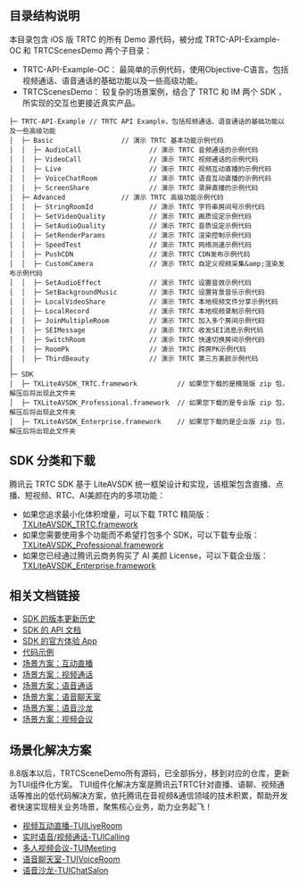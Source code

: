 ## 目录结构说明

本目录包含 iOS 版 TRTC 的所有 Demo 源代码，被分成 TRTC-API-Example-OC 和 TRTCScenesDemo 两个子目录：
- TRTC-API-Example-OC： 最简单的示例代码，使用Objective-C语言。包括视频通话、语音通话的基础功能以及一些高级功能。
- TRTCScenesDemo： 较复杂的场景案例，结合了 TRTC 和 IM 两个 SDK ，所实现的交互也更接近真实产品。

```
├─ TRTC-API-Example // TRTC API Example，包括视频通话、语音通话的基础功能以及一些高级功能
│  ├─ Basic                 // 演示 TRTC 基本功能示例代码
│  │  ├─ AudioCall                 // 演示 TRTC 音频通话的示例代码
│  │  ├─ VideoCall                 // 演示 TRTC 视频通话的示例代码
│  │  ├─ Live                      // 演示 TRTC 视频互动直播的示例代码
│  │  ├─ VoiceChatRoom             // 演示 TRTC 语音互动直播的示例代码
│  │  ├─ ScreenShare               // 演示 TRTC 录屏直播的示例代码
│  ├─ Advanced              // 演示 TRTC 高级功能示例代码
│  │  ├─ StringRoomId              // 演示 TRTC 字符串房间号示例代码
│  │  ├─ SetVideoQuality           // 演示 TRTC 画质设定示例代码
│  │  ├─ SetAudioQuality           // 演示 TRTC 音质设定示例代码
│  │  ├─ SetRenderParams           // 演示 TRTC 渲染控制示例代码
│  │  ├─ SpeedTest                 // 演示 TRTC 网络测速示例代码
│  │  ├─ PushCDN                   // 演示 TRTC CDN发布示例代码
│  │  ├─ CustomCamera              // 演示 TRTC 自定义视频采集&amp;渲染发布示例代码
│  │  ├─ SetAudioEffect            // 演示 TRTC 设置音效示例代码
│  │  ├─ SetBackgroundMusic        // 演示 TRTC 设置背景音乐示例代码
│  │  ├─ LocalVideoShare           // 演示 TRTC 本地视频文件分享示例代码
│  │  ├─ LocalRecord               // 演示 TRTC 本地视频录制示例代码
│  │  ├─ JoinMultipleRoom          // 演示 TRTC 加入多个房间示例代码
│  │  ├─ SEIMessage                // 演示 TRTC 收发SEI消息示例代码
│  │  ├─ SwitchRoom                // 演示 TRTC 快速切换房间示例代码
│  │  ├─ RoomPk                    // 演示 TRTC 跨房PK示例代码
│  │  ├─ ThirdBeauty               // 演示 TRTC 第三方美颜示例代码
│  
├─ SDK 
│  ├─ TXLiteAVSDK_TRTC.framework          // 如果您下载的是精简版 zip 包，解压后将出现此文件夹
│  ├─ TXLiteAVSDK_Professional.framework  // 如果您下载的是专业版 zip 包，解压后将出现此文件夹
│  ├─ TXLiteAVSDK_Enterprise.framework    // 如果您下载的是企业版 zip 包，解压后将出现此文件夹

```

## SDK 分类和下载

腾讯云 TRTC SDK 基于 LiteAVSDK 统一框架设计和实现，该框架包含直播、点播、短视频、RTC、AI美颜在内的多项功能：
- 如果您追求最小化体积增量，可以下载 TRTC 精简版：[TXLiteAVSDK_TRTC.framework](https://cloud.tencent.com/document/product/647/32689#TRTC)
- 如果您需要使用多个功能而不希望打包多个 SDK，可以下载专业版：[TXLiteAVSDK_Professional.framework](https://cloud.tencent.com/document/product/647/32689#Professional)
- 如果您已经通过腾讯云商务购买了 AI 美颜 License，可以下载企业版：[TXLiteAVSDK_Enterprise.framework](https://cloud.tencent.com/document/product/647/32689#Enterprise)

## 相关文档链接

- [SDK 的版本更新历史](https://github.com/tencentyun/TRTCSDK/releases)
- [SDK 的 API 文档](https://liteav.sdk.qcloud.com/doc/api/zh-cn/md_introduction_trtc_iOS_mac_%E6%A6%82%E8%A7%88.html)
- [SDK 的官方体验 App](https://cloud.tencent.com/document/product/647/17021)
- [代码示例](https://cloud.tencent.com/document/product/647/57486)
- [场景方案：互动直播](https://cloud.tencent.com/document/product/647/43181)
- [场景方案：视频通话](https://cloud.tencent.com/document/product/647/42044)
- [场景方案：语音通话](https://cloud.tencent.com/document/product/647/42046)
- [场景方案：语音聊天室](https://cloud.tencent.com/document/product/647/45753)
- [场景方案：语音沙龙](https://cloud.tencent.com/document/product/647/53549)
- [场景方案：视频会议](https://cloud.tencent.com/document/product/647/45681)

## 场景化解决方案
8.8版本以后，TRTCSceneDemo所有源码，已全部拆分，移到对应的仓库，更新为TUI组件化方案。
TUI组件化解决方案是腾讯云TRTC针对直播、语聊、视频通话等推出的低代码解决方案，依托腾讯在音视频&通信领域的技术积累，帮助开发者快速实现相关业务场景，聚焦核心业务，助力业务起飞！

- [视频互动直播-TUILiveRoom](https://github.com/tencentyun/TUILiveRoom/)
- [实时语音/视频通话-TUICalling](https://github.com/tencentyun/TUICalling/)
- [多人视频会议-TUIMeeting](https://github.com/tencentyun/TUIMeeting/)
- [语音聊天室-TUIVoiceRoom](https://github.com/tencentyun/TUIVoiceRoom/)
- [语音沙龙-TUIChatSalon](https://github.com/tencentyun/TUIChatSalon)

